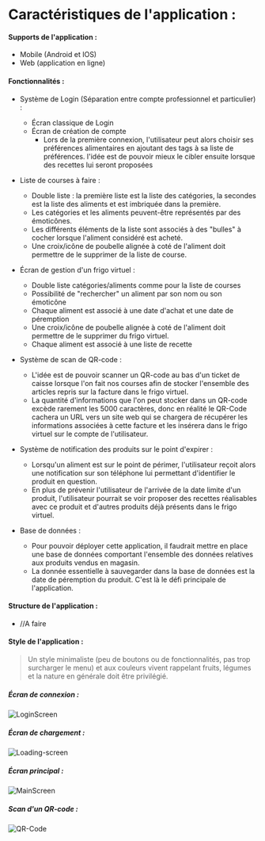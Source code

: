 # Caractéristiques de l'application :



#### Supports de l'application : 

- Mobile (Android et IOS)
- Web (application en ligne)



#### Fonctionnalités :

- Système de Login (Séparation entre compte professionnel et particulier) :
  - Écran classique de Login
  - Écran de création de compte
    - Lors de la première connexion, l'utilisateur peut alors choisir ses préférences alimentaires en ajoutant des tags à sa liste de préférences. l'idée est de pouvoir mieux le cibler ensuite lorsque des recettes lui seront proposées

- Liste de courses à faire :

  - Double liste : la première liste est la liste des catégories, la secondes est la liste des aliments et est imbriquée dans la première.
  - Les catégories et les aliments peuvent-être représentés par des émoticônes.
  - Les différents éléments de la liste sont associés à des "bulles" à cocher lorsque l'aliment considéré est acheté.
  - Une croix/icône de poubelle alignée à coté de l'aliment doit permettre de le supprimer de la liste de course.

- Écran de gestion d'un frigo virtuel :

  - Double liste catégories/aliments comme pour la liste de courses
  - Possibilité de "rechercher" un aliment par son nom ou son émoticône
  - Chaque aliment est associé à une date d'achat et une date de péremption
  - Une croix/icône de poubelle alignée à coté de l'aliment doit permettre de le supprimer du frigo virtuel.
  - Chaque aliment est associé à une liste de recette

- Système de scan de QR-code :

  - L'idée est de pouvoir scanner un QR-code au bas d'un ticket de caisse lorsque l'on fait nos courses afin de stocker l'ensemble des articles repris sur la facture dans le frigo virtuel.
  - La quantité d'informations que l'on peut stocker dans un QR-code excède rarement les 5000 caractères, donc en réalité le QR-Code cachera un URL vers un site web qui se chargera de récupérer les informations associées à cette facture et les insérera dans le frigo virtuel sur le compte de l'utilisateur.

- Système de notification des produits sur le point d'expirer :

  - Lorsqu'un aliment est sur le point de périmer, l'utilisateur reçoit alors une notification sur son téléphone lui permettant d'identifier le produit en question.
  - En plus de prévenir l'utilisateur de l'arrivée de la date limite d'un produit, l'utilisateur pourrait se voir proposer des recettes réalisables avec ce produit et d'autres produits déjà présents dans le frigo virtuel.

- Base de données :

  - Pour pouvoir déployer cette application, il faudrait mettre en place une base de données comportant l'ensemble des données relatives aux produits vendus en magasin.
  - La donnée essentielle à sauvegarder dans la base de données est la date de péremption du produit. C'est là le défi principale de l'application.

  



#### Structure de l'application :

- //A faire 



#### Style de l'application :

> Un style minimaliste (peu de boutons ou de fonctionnalités, pas trop surcharger le menu) et aux couleurs vivent rappelant fruits, légumes et la nature en générale doit être privilégié.



##### Écran de connexion :

![LoginScreen](../meetings/img/LoginScreen.png)

##### Écran de chargement :

![Loading-screen](../meetings/img/LoadingScreen.png)

##### Écran principal :

![MainScreen](../meetings/img/ListeCourse.png)

##### Scan d'un QR-code :

![QR-Code](../meetings/img/QRCode.png)



